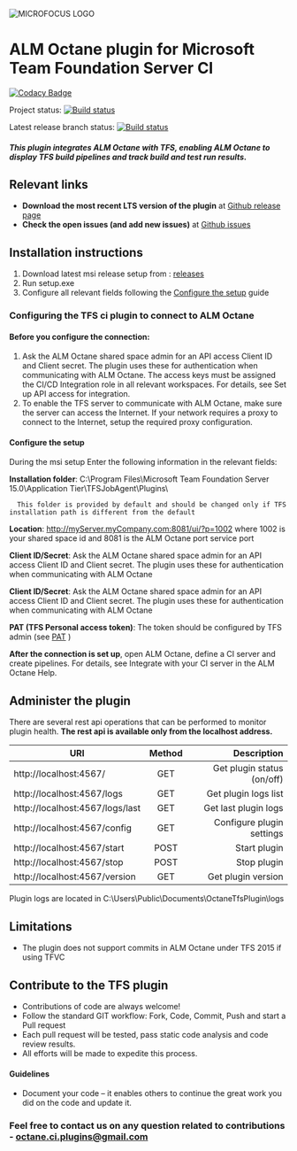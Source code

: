 ![MICROFOCUS LOGO](https://upload.wikimedia.org/wikipedia/commons/4/4e/MicroFocus_logo_blue.png)

# ALM Octane plugin for Microsoft Team Foundation Server CI                        

[![Codacy Badge](https://api.codacy.com/project/badge/Grade/fde28fd11a494839b50c2b49f2fd486a)](https://www.codacy.com/app/MicroFocus/octane-tfs-plugin?utm_source=github.com&amp;utm_medium=referral&amp;utm_content=MicroFocus/octane-tfs-plugin&amp;utm_campaign=Badge_Grade)

Project status:
[![Build status](https://ci.appveyor.com/api/projects/status/uhl2cmsb7sngtkf5?svg=true)](https://ci.appveyor.com/project/OctaneCIPlugins/octane-tfs-plugin)

Latest release branch status:
[![Build status](https://ci.appveyor.com/api/projects/status/uhl2cmsb7sngtkf5/branch/master?svg=true)](https://ci.appveyor.com/project/OctaneCIPlugins/octane-tfs-plugin/branch/master)

##### This plugin integrates ALM Octane with TFS, enabling ALM Octane to display TFS build pipelines and track build and test run results.

## Relevant links
-	**Download the most recent LTS version of the plugin** at [Github release page](https://github.com/MicroFocus/octane-tfs-plugin/releases)
-	**Check the open issues (and add new issues)** at [Github issues](https://github.com/MicroFocus/octane-tfs-plugin/issues)

## Installation instructions

1. Download latest msi release setup from : [releases](https://github.com/MicroFocus/octane-tfs-plugin/releases)
2. Run setup.exe
3. Configure all relevant fields following the [Configure the setup](https://github.com/MicroFocus/octane-tfs-plugin#configure-the-setup) guide

### Configuring the TFS ci plugin to connect to ALM Octane
#### Before you configure the connection:
1. Ask the ALM Octane shared space admin for an API access Client ID and Client secret. The plugin uses these for authentication when
communicating with ALM Octane. The access keys must be assigned the CI/CD Integration role in all relevant workspaces. For details, see Set up API access for integration.
2. To enable the TFS server to communicate with ALM Octane, make sure the server can access the Internet. If your network requires a proxy to connect to the Internet, setup the required proxy configuration.

#### Configure the setup
During the msi setup
Enter the following information in the relevant fields:

**Installation folder**: C:\Program Files\Microsoft Team Foundation Server 15.0\Application Tier\TFSJobAgent\Plugins\

      This folder is provided by default and should be changed only if TFS installation path is different from the default

**Location**: http://myServer.myCompany.com:8081/ui/?p=1002
where 1002 is your shared space id and 8081 is the ALM Octane port service port

**Client ID/Secret**: Ask the ALM Octane shared space admin for an API access Client ID and Client secret. The plugin uses these for authentication when communicating with ALM Octane

**Client ID/Secret**: Ask the ALM Octane shared space admin for an API access Client ID and Client secret. The plugin uses these for authentication when communicating with ALM Octane

**PAT (TFS Personal access token)**: The token should be configured by TFS admin (see [PAT](https://docs.microsoft.com/en-us/vsts/accounts/use-personal-access-tokens-to-authenticate) )

**After the connection is set up**, open ALM Octane, define a CI server and create pipelines.
For details, see Integrate with your CI server in the ALM Octane Help.

## Administer the plugin
There are several rest api operations that can be performed to monitor plugin health.
**The rest api is available only from the localhost address.**

| URI           | Method           | Description  |
| -------------         |:-------------:| -----:|
| http://localhost:4567/      | GET      |   Get plugin status (on/off) |
| http://localhost:4567/logs       | GET | Get plugin logs list  |
| http://localhost:4567/logs/last | GET      |    Get last plugin logs |
| http://localhost:4567/config       | GET |Configure plugin settings|
| http://localhost:4567/start       | POST |Start plugin|
| http://localhost:4567/stop       | POST |Stop plugin|
| http://localhost:4567/version       | GET |Get plugin version|

Plugin logs are located in C:\Users\Public\Documents\OctaneTfsPlugin\logs

## Limitations
- The plugin does not support commits in ALM Octane under TFS 2015 if using TFVC

## Contribute to the TFS plugin
- Contributions of code are always welcome!
- Follow the standard GIT workflow: Fork, Code, Commit, Push and start a Pull request
- Each pull request will be tested, pass static code analysis and code review results.
- All efforts will be made to expedite this process.

#### Guidelines
- Document your code – it enables others to continue the great work you did on the code and update it.

### Feel free to contact us on any question related to contributions - octane.ci.plugins@gmail.com
